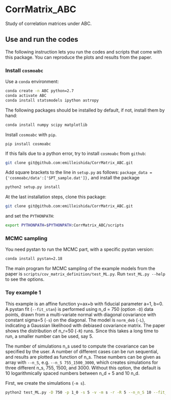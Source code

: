 # CorrMatrix_ABC
Study of correlation matrices under ABC.

## Use and run the codes

The following instruction lets you run the codes and scripts that come with this package.
You can reproduce the plots and results from the paper.

### Install ```cosmoabc```

Use a `conda` environment:
```bash
conda create -n ABC python=2.7
conda activate ABC
conda install statsmodels ipython astropy
```

The following packages should be installed by default, if not, install them by hand:
```bash
conda install numpy scipy matplotlib
```

Install `cosmoabc` with `pip`.
```
pip install cosmoabc
```
If this fails due to a python error, try to install `cosmoabc` from `github`:
```bash
git clone git@github.com:emilleishida/CorrMatrix_ABC.git
```
Add square brackets to the line in `setup.py` as follows:
`package_data = {'cosmoabc/data':['SPT_sample.dat']},`
and install the package
```bash
python2 setup.py install
```

At the last installation steps, clone this package:
```bash
git clone git@github.com:emilleishida/CorrMatrix_ABC.git
```
and set the `PYTHONPATH`:
```bash
export PYTHONPATH=$PYTHONPATH:CorrMatrix_ABC/scripts
```

### MCMC sampling

You need pystan to run the MCMC part, with a specific pystan version:
```bash
conda install pystan=2.18
```

The main program for MCMC sampling of the example models from the paper is `scripts/cov_matrix_definition/test_ML.py`.
Run `test_ML.py --help` to see the options.

### Toy example 1

This example is an affine function y=ax+b with fiducial parameter a=1, b=0. A pystan fit (`--fit_stan`) is performed using n_d = 750 (option `-D`) data points, drawn from a multi-variate normal with diagonal covariance with constant sigma=5 (`-s`) on the diagonal. The model is `norm_deb` (`-L`), indicating a Gaussian likelihood with debiased covariance matrix. The paper shows the distribution of n_r=50 (`-R`) runs. Since this takes a long time to run, a smaller number can be used, say 5.

The number of simulations n_s used to compute the covariance can be specified by the user. A number of different cases can be run sequential, and results are plotted as function of n_s. These numbers can be given as array with `--n_S`, e.g. `--n_S 755_1500_3000`, which creates simulations for three different n_s, 755, 1500, and 3000.
Without this option, the default is 10 logarithmically spaced numbers between n_d + 5 and 10 n_d.

First, we create the simulations (`-m s`).

```bash
python2 test_ML.py -D 750 -p 1_0 -s 5 -v -m s -r -R 5 --n_n_S 10 --fit_stan -L norm_deb --sig_var_noise 4.6e-08_0.000175 --plot_style paper
```

